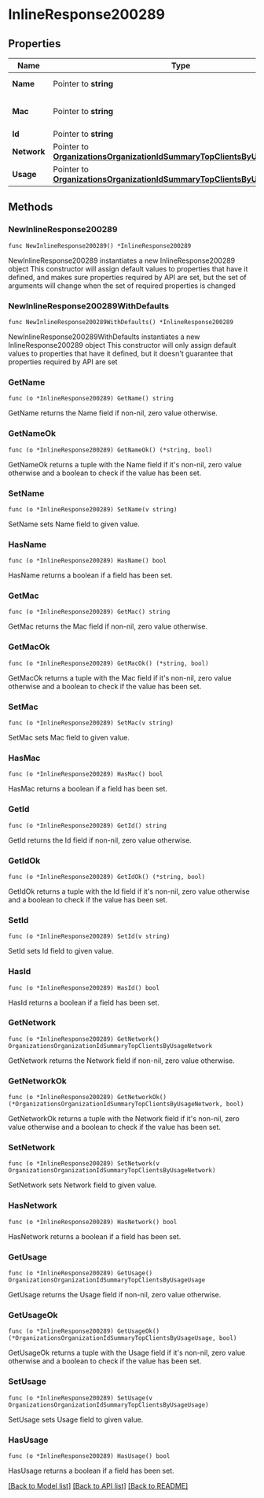 # InlineResponse200289

## Properties

Name | Type | Description | Notes
------------ | ------------- | ------------- | -------------
**Name** | Pointer to **string** | Name of client | [optional] 
**Mac** | Pointer to **string** | MAC address of client | [optional] 
**Id** | Pointer to **string** | ID of client | [optional] 
**Network** | Pointer to [**OrganizationsOrganizationIdSummaryTopClientsByUsageNetwork**](OrganizationsOrganizationIdSummaryTopClientsByUsageNetwork.md) |  | [optional] 
**Usage** | Pointer to [**OrganizationsOrganizationIdSummaryTopClientsByUsageUsage**](OrganizationsOrganizationIdSummaryTopClientsByUsageUsage.md) |  | [optional] 

## Methods

### NewInlineResponse200289

`func NewInlineResponse200289() *InlineResponse200289`

NewInlineResponse200289 instantiates a new InlineResponse200289 object
This constructor will assign default values to properties that have it defined,
and makes sure properties required by API are set, but the set of arguments
will change when the set of required properties is changed

### NewInlineResponse200289WithDefaults

`func NewInlineResponse200289WithDefaults() *InlineResponse200289`

NewInlineResponse200289WithDefaults instantiates a new InlineResponse200289 object
This constructor will only assign default values to properties that have it defined,
but it doesn't guarantee that properties required by API are set

### GetName

`func (o *InlineResponse200289) GetName() string`

GetName returns the Name field if non-nil, zero value otherwise.

### GetNameOk

`func (o *InlineResponse200289) GetNameOk() (*string, bool)`

GetNameOk returns a tuple with the Name field if it's non-nil, zero value otherwise
and a boolean to check if the value has been set.

### SetName

`func (o *InlineResponse200289) SetName(v string)`

SetName sets Name field to given value.

### HasName

`func (o *InlineResponse200289) HasName() bool`

HasName returns a boolean if a field has been set.

### GetMac

`func (o *InlineResponse200289) GetMac() string`

GetMac returns the Mac field if non-nil, zero value otherwise.

### GetMacOk

`func (o *InlineResponse200289) GetMacOk() (*string, bool)`

GetMacOk returns a tuple with the Mac field if it's non-nil, zero value otherwise
and a boolean to check if the value has been set.

### SetMac

`func (o *InlineResponse200289) SetMac(v string)`

SetMac sets Mac field to given value.

### HasMac

`func (o *InlineResponse200289) HasMac() bool`

HasMac returns a boolean if a field has been set.

### GetId

`func (o *InlineResponse200289) GetId() string`

GetId returns the Id field if non-nil, zero value otherwise.

### GetIdOk

`func (o *InlineResponse200289) GetIdOk() (*string, bool)`

GetIdOk returns a tuple with the Id field if it's non-nil, zero value otherwise
and a boolean to check if the value has been set.

### SetId

`func (o *InlineResponse200289) SetId(v string)`

SetId sets Id field to given value.

### HasId

`func (o *InlineResponse200289) HasId() bool`

HasId returns a boolean if a field has been set.

### GetNetwork

`func (o *InlineResponse200289) GetNetwork() OrganizationsOrganizationIdSummaryTopClientsByUsageNetwork`

GetNetwork returns the Network field if non-nil, zero value otherwise.

### GetNetworkOk

`func (o *InlineResponse200289) GetNetworkOk() (*OrganizationsOrganizationIdSummaryTopClientsByUsageNetwork, bool)`

GetNetworkOk returns a tuple with the Network field if it's non-nil, zero value otherwise
and a boolean to check if the value has been set.

### SetNetwork

`func (o *InlineResponse200289) SetNetwork(v OrganizationsOrganizationIdSummaryTopClientsByUsageNetwork)`

SetNetwork sets Network field to given value.

### HasNetwork

`func (o *InlineResponse200289) HasNetwork() bool`

HasNetwork returns a boolean if a field has been set.

### GetUsage

`func (o *InlineResponse200289) GetUsage() OrganizationsOrganizationIdSummaryTopClientsByUsageUsage`

GetUsage returns the Usage field if non-nil, zero value otherwise.

### GetUsageOk

`func (o *InlineResponse200289) GetUsageOk() (*OrganizationsOrganizationIdSummaryTopClientsByUsageUsage, bool)`

GetUsageOk returns a tuple with the Usage field if it's non-nil, zero value otherwise
and a boolean to check if the value has been set.

### SetUsage

`func (o *InlineResponse200289) SetUsage(v OrganizationsOrganizationIdSummaryTopClientsByUsageUsage)`

SetUsage sets Usage field to given value.

### HasUsage

`func (o *InlineResponse200289) HasUsage() bool`

HasUsage returns a boolean if a field has been set.


[[Back to Model list]](../README.md#documentation-for-models) [[Back to API list]](../README.md#documentation-for-api-endpoints) [[Back to README]](../README.md)


